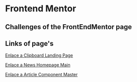 # Frontend Mentor
## Challenges of the FrontEndMentor page

## Links of page's 

[Enlace a Clipboard Landing Page](https://clipboard-tailwind-landingpage.netlify.app)

[Enlace a News Homepage Main](https://news-homepage-hjbd.netlify.app)

[Enlace a Article Component Master](https://article-preview-component-hjbd.netlify.app/)
